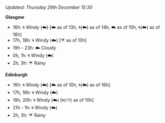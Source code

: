 *Updated: Thursday 29th December 15:30*

**Glasgow**

* 16h: :cyclone: Windy (:cloud:) [:cloud: as of 13h, :cyclone:(:cloud:) as of 14h, :cloud: as of 15h, :cyclone:(:cloud:) as of 16h]
* 17h, 18h: :cyclone: Windy (:cloud:) [:umbrella: as of 10h]
* 19h - 23h: :cloud: Cloudy
* 0h, 1h: :cyclone: Windy (:cloud:)
* 2h, 3h: :umbrella: Rainy

**Edinburgh**

* 16h: :cyclone: Windy (:cloud:) [:cloud: as of 10h, :cyclone:(:cloud:) as of 16h]
* 17h, 18h: :cyclone: Windy (:cloud:)
* 19h, 20h: :cyclone: Windy (:cloud:) [:cyclone:(:partly_sunny:) as of 10h]
* 21h - 1h: :cyclone: Windy (:cloud:)
* 2h, 3h: :umbrella: Rainy
